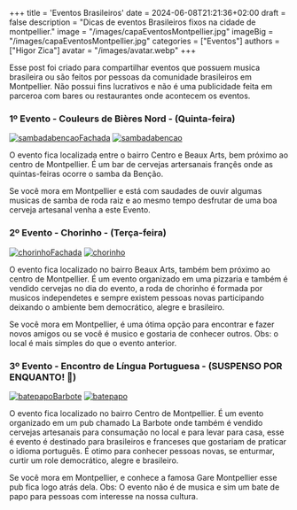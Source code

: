 +++
title = 'Eventos  Brasileiros'
date = 2024-06-08T21:21:36+02:00
draft = false
description = "Dicas de eventos Brasileiros fixos na cidade de montpellier."
image = "/images/capaEventosMontpellier.jpg"
imageBig = "/images/capaEventosMontpellier.jpg"
categories = ["Eventos"]
authors = ["Higor Zica"]
avatar = "/images/avatar.webp"
+++


Esse post foi criado para compartilhar eventos que possuem musica brasileira ou são feitos por pessoas da comunidade brasileiros em Montpellier. Não possui fins lucrativos e não é uma publicidade feita em parceroa com bares ou restaurantes onde acontecem os eventos.

### 1º Evento - Couleurs de Bières Nord - (Quinta-feira)

[![sambadabencaoFachada](/images/eventos_brasileiros/sambabencaoFachada.jpg)](https://maps.app.goo.gl/awopANvPQEk2qxet8)
[![sambadabencao](/images/eventos_brasileiros/sambabencao.png)](https://maps.app.goo.gl/awopANvPQEk2qxet8)

O evento fica localizada entre o bairro Centro e Beaux Arts, bem próximo ao centro de Montpellier. É um bar de cervejas artersanais françês onde as quintas-feiras ocorre o samba da Benção.

Se você mora em Montpellier e está com saudades de ouvir algumas musicas de samba de roda raiz e ao mesmo tempo desfrutar de uma boa cerveja artesanal venha a este Evento.

### 2º Evento - Chorinho - (Terça-feira)

[![chorinhoFachada](/images/eventos_brasileiros/chorinhoFachada.jpg)](https://maps.app.goo.gl/GBqJXLqqffCh9t4B6)
[![chorinho](/images/eventos_brasileiros/chorinho.png)](https://maps.app.goo.gl/GBqJXLqqffCh9t4B6)

O evento fica localizado no bairro Beaux Arts, também bem próximo ao centro de Montpellier. É um evento organizado em uma pizzaria e também é vendido cervejas no dia do evento, a roda de chorinho é formada por musicos independetes e sempre existem pessoas novas participando deixando o ambiente bem democrático, alegre e brasileiro.

Se você mora em Montpellier, é uma ótima opção para encontrar e fazer novos amigos ou se você é musico e gostaria de conhecer outros. Obs: o local é mais simples do que o evento anterior.

### 3º Evento - Encontro de Língua Portuguesa - (SUSPENSO POR ENQUANTO! 🥲)

[![batepapoBarbote](/images/eventos_brasileiros/batepapoBarbote.jpg)](https://maps.app.goo.gl/VRak5yqrnE63QLe28)
[![batepapo](/images/eventos_brasileiros/batepapoPortugues.png)](https://maps.app.goo.gl/VRak5yqrnE63QLe28)

O evento fica localizado no bairro Centro de Montpellier. É um evento organizado em um pub chamado La Barbote onde também é vendido cervejas artesanais para consumação no local e para levar para casa, esse é evento é destinado para brasileiros e franceses que gostariam de praticar o idioma português. É otimo para conhecer pessoas novas, se enturmar, curtir um role democrático, alegre e brasileiro.

Se você mora em Montpellier, e conhece a famosa Gare Montpellier esse pub fica logo atrás dela. Obs: O evento não é de musica e sim um bate de papo para pessoas com interesse na nossa cultura.
